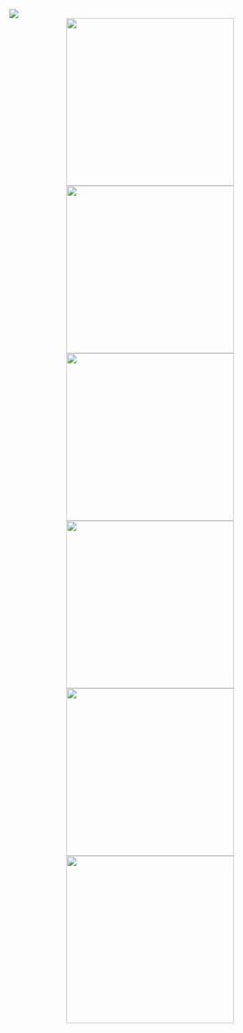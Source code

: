<!DOCTYPE html>
<html lang="en">

<head>
    <meta charset="UTF-8">
    <meta name="viewport" content="width=device-width, initial-scale=1.0">
   
</head>

<body>
    <img src="https://i.ibb.co/qjn1rPz/asratul-hasan-nahid.png" />
    <div align="center">
       <img  width="300" gap="10px" src="https://i.ibb.co/WV83jG9/facebook.png" />
        <img  width="300" src="https://i.ibb.co/Rg45ZrP/dribbble.png" />
        <img  width="300" src="https://i.ibb.co/rQZfq6d/twitter.png" />
    </div>
    <div align="center">
        <img  width="300" src="https://i.ibb.co/YPFHN6S/instagram.png" />
        <img  width="300" src="https://i.ibb.co/g6J3xz4/linkedin.png" />
        <img  width="300" src="https://i.ibb.co/LgtL93g/youtube.png" />
    </div>
</body>

</html>

